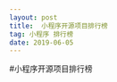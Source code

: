 ```yaml
---
layout: post
title:  小程序开源项目排行榜
tag: 小程序 排行榜
date: 2019-06-05
---
```


#小程序开源项目排行榜










